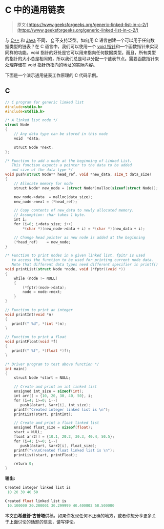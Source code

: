 # C 中的通用链表

> 原文:[https://www.geeksforgeeks.org/generic-linked-list-in-c-2/](https://www.geeksforgeeks.org/generic-linked-list-in-c-2/)

与 [C++](https://www.geeksforgeeks.org/c-plus-plus/) 和 [Java](https://www.geeksforgeeks.org/java/) 不同， [C](https://www.geeksforgeeks.org/c/) 不支持泛型。如何用 C 语言创建一个可以用于任何数据类型的链表？在 C 语言中，我们可以使用一个 [void 指针](http://geeksquiz.com/void-pointer-c/)和一个函数指针来实现同样的功能。void 指针的好处是它可以用来指向任何数据类型。而且，所有类型的指针的大小总是相同的，所以我们总是可以分配一个链表节点。需要函数指针来处理存储在 void 指针所指向的地址的实际内容。

下面是一个演示通用链表工作原理的 C 代码示例。

## C

```cpp
// C program for generic linked list
#include<stdio.h>
#include<stdlib.h>

/* A linked list node */
struct Node
{
    // Any data type can be stored in this node
    void  *data;

    struct Node *next;
};

/* Function to add a node at the beginning of Linked List.
   This function expects a pointer to the data to be added
   and size of the data type */
void push(struct Node** head_ref, void *new_data, size_t data_size)
{
    // Allocate memory for node
    struct Node* new_node = (struct Node*)malloc(sizeof(struct Node));

    new_node->data  = malloc(data_size);
    new_node->next = (*head_ref);

    // Copy contents of new_data to newly allocated memory.
    // Assumption: char takes 1 byte.
    int i;
    for (i=0; i<data_size; i++)
        *(char *)(new_node->data + i) = *(char *)(new_data + i);

    // Change head pointer as new node is added at the beginning
    (*head_ref)    = new_node;
}

/* Function to print nodes in a given linked list. fpitr is used
   to access the function to be used for printing current node data.
   Note that different data types need different specifier in printf() */
void printList(struct Node *node, void (*fptr)(void *))
{
    while (node != NULL)
    {
        (*fptr)(node->data);
        node = node->next;
    }
}

// Function to print an integer
void printInt(void *n)
{
   printf(" %d", *(int *)n);
}

// Function to print a float
void printFloat(void *f)
{
   printf(" %f", *(float *)f);
}

/* Driver program to test above function */
int main()
{
    struct Node *start = NULL;

    // Create and print an int linked list
    unsigned int_size = sizeof(int);
    int arr[] = {10, 20, 30, 40, 50}, i;
    for (i=4; i>=0; i--)
       push(&start, &arr[i], int_size);
    printf("Created integer linked list is \n");
    printList(start, printInt);

    // Create and print a float linked list
    unsigned float_size = sizeof(float);
    start = NULL;
    float arr2[] = {10.1, 20.2, 30.3, 40.4, 50.5};
    for (i=4; i>=0; i--)
       push(&start, &arr2[i], float_size);
    printf("\n\nCreated float linked list is \n");
    printList(start, printFloat);

    return 0;
}
```

**输出:**

```cpp
Created integer linked list is
 10 20 30 40 50

Created float linked list is
 10.100000 20.200001 30.299999 40.400002 50.500000
```

本文由**希曼舒·古普塔**供稿。如果你发现任何不正确的地方，或者你想分享更多关于上面讨论的话题的信息，请写评论。
